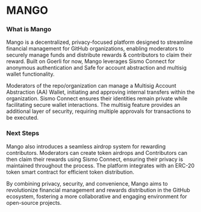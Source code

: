 # MANGO

### What is Mango
Mango is a decentralized, privacy-focused platform designed to streamline financial management for GitHub organizations, enabling moderators to securely manage funds and distribute rewards & contributors to claim their reward. Built on Goerli for now, Mango leverages Sismo Connect for anonymous authentication and Safe for account abstraction and multisig wallet functionality.

Moderators of the repo/organization can manage a Multisig Account Abstraction (AA) Wallet, initiating and approving internal transfers within the organization. Sismo Connect ensures their identities remain private while facilitating secure wallet interactions. The multisig feature provides an additional layer of security, requiring multiple approvals for transactions to be executed.

### Next Steps
Mango also introduces a seamless airdrop system for rewarding contributors. Moderators can create token airdrops and Contributors can then claim their rewards using Sismo Connect, ensuring their privacy is maintained throughout the process. The platform integrates with an ERC-20 token smart contract for efficient token distribution.

By combining privacy, security, and convenience, Mango aims to revolutionize financial management and rewards distribution in the GitHub ecosystem, fostering a more collaborative and engaging environment for open-source projects.
